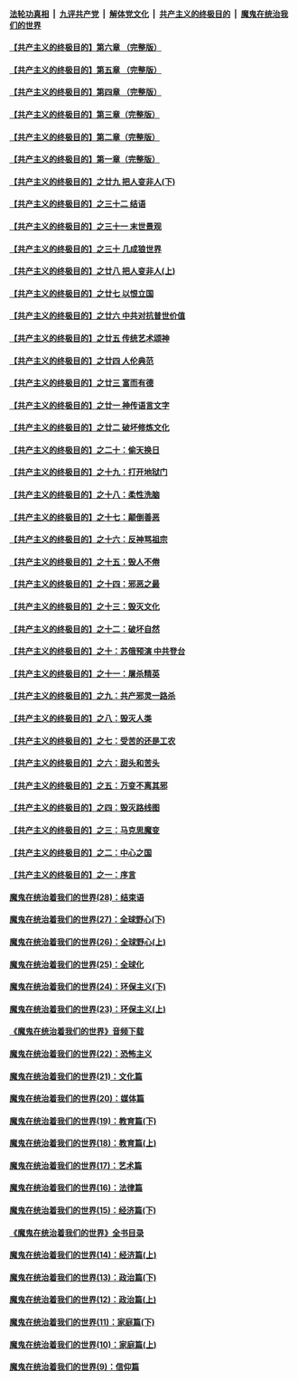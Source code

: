 ####  [法轮功真相](../../../../basic/blob/master/README.md?t=04072130) &nbsp;|&nbsp; [九评共产党](../../../../9ping.md/blob/master/README.md?t=04072130) &nbsp;|&nbsp; [解体党文化](../../../../jtdwh.md/blob/master/README.md?t=04072130)  &nbsp;|&nbsp; [共产主义的终极目的](../../../../gczydzjmd.md/blob/master/README.md?t=04072130) &nbsp;|&nbsp; [魔鬼在统治我们的世界](../../../../mgztzwmdsj.md/blob/master/README.md?t=04072130) 

#### [【共产主义的终极目的】第六章 （完整版）](../pages/nsc422/n11428913.md?t=04072130) 

#### [【共产主义的终极目的】第五章 （完整版）](../pages/nsc422/n11428912.md?t=04072130) 

#### [【共产主义的终极目的】第四章 （完整版）](../pages/nsc422/n11428907.md?t=04072130) 

#### [【共产主义的终极目的】第三章（完整版）](../pages/nsc422/n11428848.md?t=04072130) 

#### [【共产主义的终极目的】第二章（完整版）](../pages/nsc422/n11428831.md?t=04072130) 

#### [【共产主义的终极目的】第一章（完整版）](../pages/nsc422/n11417651.md?t=04072130) 

#### [【共产主义的终极目的】之廿九 把人变非人(下)](../pages/nsc422/n11344140.md?t=04072130) 

#### [【共产主义的终极目的】之三十二 结语](../pages/nsc422/n11360535.md?t=04072130) 

#### [【共产主义的终极目的】之三十一 末世景观](../pages/nsc422/n11351129.md?t=04072130) 

#### [【共产主义的终极目的】之三十 几成狼世界](../pages/nsc422/n11348280.md?t=04072130) 

#### [【共产主义的终极目的】之廿八 把人变非人(上)](../pages/nsc422/n11340492.md?t=04072130) 

#### [【共产主义的终极目的】之廿七 以恨立国](../pages/nsc422/n11336944.md?t=04072130) 

#### [【共产主义的终极目的】之廿六 中共对抗普世价值](../pages/nsc422/n11324785.md?t=04072130) 

#### [【共产主义的终极目的】之廿五 传统艺术颂神](../pages/nsc422/n11296396.md?t=04072130) 

#### [【共产主义的终极目的】之廿四 人伦典范](../pages/nsc422/n11296397.md?t=04072130) 

#### [【共产主义的终极目的】之廿三 富而有德](../pages/nsc422/n11283598.md?t=04072130) 

#### [【共产主义的终极目的】之廿一 神传语言文字](../pages/nsc422/n11263265.md?t=04072130) 

#### [【共产主义的终极目的】之廿二 破坏修炼文化](../pages/nsc422/n11245728.md?t=04072130) 

#### [【共产主义的终极目的】之二十：偷天换日](../pages/nsc422/n11238846.md?t=04072130) 

#### [【共产主义的终极目的】之十九：打开地狱门](../pages/nsc422/n11206376.md?t=04072130) 

#### [【共产主义的终极目的】之十八：柔性洗脑](../pages/nsc422/n11199994.md?t=04072130) 

#### [【共产主义的终极目的】之十七：颠倒善恶](../pages/nsc422/n11179782.md?t=04072130) 

#### [【共产主义的终极目的】之十六：反神骂祖宗](../pages/nsc422/n11166798.md?t=04072130) 

#### [【共产主义的终极目的】之十五：毁人不倦](../pages/nsc422/n11166792.md?t=04072130) 

#### [【共产主义的终极目的】之十四：邪恶之最](../pages/nsc422/n11150249.md?t=04072130) 

#### [【共产主义的终极目的】之十三：毁灭文化](../pages/nsc422/n11135227.md?t=04072130) 

#### [【共产主义的终极目的】之十二：破坏自然](../pages/nsc422/n11135214.md?t=04072130) 

#### [【共产主义的终极目的】之十：苏俄预演 中共登台](../pages/nsc422/n11118424.md?t=04072130) 

#### [【共产主义的终极目的】之十一：屠杀精英](../pages/nsc422/n11118442.md?t=04072130) 

#### [【共产主义的终极目的】之九：共产邪灵一路杀](../pages/nsc422/n11114139.md?t=04072130) 

#### [【共产主义的终极目的】之八：毁灭人类](../pages/nsc422/n11108503.md?t=04072130) 

#### [【共产主义的终极目的】之七：受苦的还是工农](../pages/nsc422/n11101809.md?t=04072130) 

#### [【共产主义的终极目的】之六：甜头和苦头](../pages/nsc422/n11096971.md?t=04072130) 

#### [【共产主义的终极目的】之五：万变不离其邪](../pages/nsc422/n11091285.md?t=04072130) 

#### [【共产主义的终极目的】之四：毁灭路线图](../pages/nsc422/n11086284.md?t=04072130) 

#### [【共产主义的终极目的】之三：马克思魔变](../pages/nsc422/n11061941.md?t=04072130) 

#### [【共产主义的终极目的】之二：中心之国](../pages/nsc422/n11047728.md?t=04072130) 

#### [【共产主义的终极目的】之一：序言](../pages/nsc422/n11086077.md?t=04072130) 

#### [魔鬼在统治着我们的世界(28)：结束语](../pages/nsc422/n10936246.md?t=04072130) 

#### [魔鬼在统治着我们的世界(27)：全球野心(下)](../pages/nsc422/n10928319.md?t=04072130) 

#### [魔鬼在统治着我们的世界(26)：全球野心(上)](../pages/nsc422/n10900318.md?t=04072130) 

#### [魔鬼在统治着我们的世界(25)：全球化](../pages/nsc422/n10788205.md?t=04072130) 

#### [魔鬼在统治着我们的世界(24)：环保主义(下)](../pages/nsc422/n10695307.md?t=04072130) 

#### [魔鬼在统治着我们的世界(23)：环保主义(上)](../pages/nsc422/n10688613.md?t=04072130) 

#### [《魔鬼在统治着我们的世界》音频下载](../pages/nsc422/n10635553.md?t=04072130) 

#### [魔鬼在统治着我们的世界(22)：恐怖主义](../pages/nsc422/n10614727.md?t=04072130) 

#### [魔鬼在统治着我们的世界(21)：文化篇](../pages/nsc422/n10597706.md?t=04072130) 

#### [魔鬼在统治着我们的世界(20)：媒体篇](../pages/nsc422/n10586579.md?t=04072130) 

#### [魔鬼在统治着我们的世界(19)：教育篇(下)](../pages/nsc422/n10564808.md?t=04072130) 

#### [魔鬼在统治着我们的世界(18)：教育篇(上)](../pages/nsc422/n10526970.md?t=04072130) 

#### [魔鬼在统治着我们的世界(17)：艺术篇](../pages/nsc422/n10499093.md?t=04072130) 

#### [魔鬼在统治着我们的世界(16)：法律篇](../pages/nsc422/n10485969.md?t=04072130) 

#### [魔鬼在统治着我们的世界(15)：经济篇(下)](../pages/nsc422/n10469975.md?t=04072130) 

#### [《魔鬼在统治着我们的世界》全书目录](../pages/nsc422/n10464261.md?t=04072130) 

#### [魔鬼在统治着我们的世界(14)：经济篇(上)](../pages/nsc422/n10457370.md?t=04072130) 

#### [魔鬼在统治着我们的世界(13)：政治篇(下)](../pages/nsc422/n10448270.md?t=04072130) 

#### [魔鬼在统治着我们的世界(12)：政治篇(上)](../pages/nsc422/n10444576.md?t=04072130) 

#### [魔鬼在统治着我们的世界(11)：家庭篇(下)](../pages/nsc422/n10440961.md?t=04072130) 

#### [魔鬼在统治着我们的世界(10)：家庭篇(上)](../pages/nsc422/n10435448.md?t=04072130) 

#### [魔鬼在统治着我们的世界(9)：信仰篇](../pages/nsc422/n10432159.md?t=04072130) 

